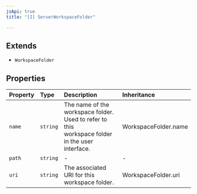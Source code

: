 ```yaml
---
jsApi: true
title: "[I] ServerWorkspaceFolder"

---
```

## Extends

- `WorkspaceFolder`

## Properties

| Property | Type | Description | Inheritance |
| :------ | :------ | :------ | :------ |
| `name` | `string` | The name of the workspace folder. Used to refer to this<br />workspace folder in the user interface. | WorkspaceFolder.name |
| `path` | `string` | - | - |
| `uri` | `string` | The associated URI for this workspace folder. | WorkspaceFolder.uri |
